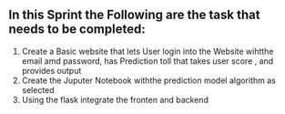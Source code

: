 
## In this Sprint the Following are the task that needs to be completed:
1. Create a Basic website that lets User login into the Website wihtthe email amd password, has Prediction toll that takes user score , and provides output
2. Create the Juputer Notebook withthe prediction model algorithm as selected
3. Using the flask integrate the fronten and backend

